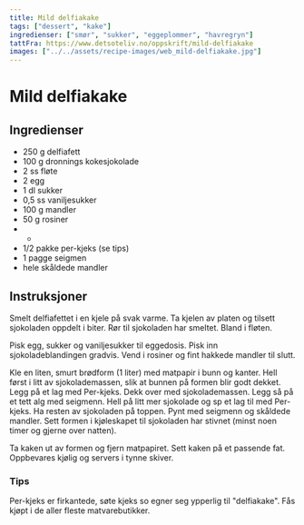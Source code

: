 ```yaml
---
title: Mild delfiakake
tags: ["dessert", "kake"]
ingredienser: ["smør", "sukker", "eggeplommer", "havregryn"]
tattFra: https://www.detsoteliv.no/oppskrift/mild-delfiakake
images: ["../../assets/recipe-images/web_mild-delfiakake.jpg"]
---
```


# Mild delfiakake

## Ingredienser

- 250 g delfiafett
- 100 g dronnings kokesjokolade
- 2 ss fløte
- 2 egg
- 1 dl sukker
- 0,5 ss vaniljesukker
- 100 g mandler
- 50 g rosiner
- -
- 1/2 pakke per-kjeks (se tips)
- 1 pagge seigmen
- hele skåldede mandler

## Instruksjoner

Smelt delfiafettet i en kjele på svak varme. Ta kjelen av platen og tilsett sjokoladen oppdelt i biter. Rør til sjokoladen har smeltet. Bland i fløten.

Pisk egg, sukker og vaniljesukker til eggedosis. Pisk inn sjokoladeblandingen gradvis. Vend i rosiner og fint hakkede mandler til slutt.

Kle en liten, smurt brødform (1 liter) med matpapir i bunn og kanter. Hell først i litt av sjokolademassen, slik at bunnen på formen blir godt dekket. Legg på et lag med Per-kjeks. Dekk over med sjokolademassen. Legg så på et tett alg med seigmenn. Hell på litt mer sjokolade og sp et lag til med Per-kjeks. Ha resten av sjokoladen på toppen. Pynt med seigmenn og skåldede mandler. Sett formen i kjøleskapet til sjokoladen har stivnet (minst noen timer og gjerne over natten).

Ta kaken ut av formen og fjern matpapiret. Sett kaken på et passende fat. Oppbevares kjølig og servers i tynne skiver.

### Tips

Per-kjeks er firkantede, søte kjeks so egner seg ypperlig til "delfiakake". Fås kjøpt i de aller fleste matvarebutikker.
